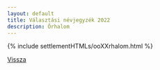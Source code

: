 ```yaml
---
layout: default
title: Választási névjegyzék 2022
description: Őrhalom
---
```


{% include settlementHTMLs/ooXXrhalom.html %}

[Vissza](./)